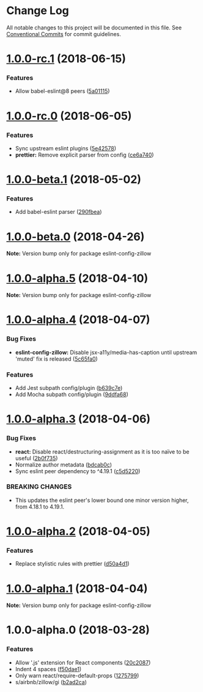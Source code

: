 # Change Log

All notable changes to this project will be documented in this file.
See [Conventional Commits](https://conventionalcommits.org) for commit guidelines.

<a name="1.0.0-rc.1"></a>
# [1.0.0-rc.1](https://github.com/zillow/javascript/compare/eslint-config-zillow@1.0.0-rc.0...eslint-config-zillow@1.0.0-rc.1) (2018-06-15)


### Features

* Allow babel-eslint@8 peers ([5a01115](https://github.com/zillow/javascript/commit/5a01115))





<a name="1.0.0-rc.0"></a>
# [1.0.0-rc.0](https://github.com/zillow/javascript/compare/eslint-config-zillow@1.0.0-beta.1...eslint-config-zillow@1.0.0-rc.0) (2018-06-05)


### Features

* Sync upstream eslint plugins ([5e42578](https://github.com/zillow/javascript/commit/5e42578))
* **prettier:** Remove explicit parser from config ([ce6a740](https://github.com/zillow/javascript/commit/ce6a740))





<a name="1.0.0-beta.1"></a>
# [1.0.0-beta.1](https://github.com/zillow/javascript/compare/eslint-config-zillow@1.0.0-beta.0...eslint-config-zillow@1.0.0-beta.1) (2018-05-02)


### Features

* Add babel-eslint parser ([290fbea](https://github.com/zillow/javascript/commit/290fbea))





<a name="1.0.0-beta.0"></a>
# [1.0.0-beta.0](https://github.com/zillow/javascript/compare/eslint-config-zillow@1.0.0-alpha.5...eslint-config-zillow@1.0.0-beta.0) (2018-04-26)

**Note:** Version bump only for package eslint-config-zillow





<a name="1.0.0-alpha.5"></a>
# [1.0.0-alpha.5](https://github.com/zillow/javascript/compare/eslint-config-zillow@1.0.0-alpha.4...eslint-config-zillow@1.0.0-alpha.5) (2018-04-10)

**Note:** Version bump only for package eslint-config-zillow





<a name="1.0.0-alpha.4"></a>
# [1.0.0-alpha.4](https://github.com/zillow/javascript/compare/eslint-config-zillow@1.0.0-alpha.3...eslint-config-zillow@1.0.0-alpha.4) (2018-04-07)


### Bug Fixes

* **eslint-config-zillow:** Disable jsx-a11y/media-has-caption until upstream 'muted' fix is released ([5c65fa0](https://github.com/zillow/javascript/commit/5c65fa0))


### Features

* Add Jest subpath config/plugin ([b639c7e](https://github.com/zillow/javascript/commit/b639c7e))
* Add Mocha subpath config/plugin ([9ddfa68](https://github.com/zillow/javascript/commit/9ddfa68))





<a name="1.0.0-alpha.3"></a>
# [1.0.0-alpha.3](https://github.com/zillow/javascript/compare/eslint-config-zillow@1.0.0-alpha.2...eslint-config-zillow@1.0.0-alpha.3) (2018-04-06)


### Bug Fixes

* **react:** Disable react/destructuring-assignment as it is too naïve to be useful ([2b0f735](https://github.com/zillow/javascript/commit/2b0f735))
* Normalize author metadata ([bdcab0c](https://github.com/zillow/javascript/commit/bdcab0c))
* Sync eslint peer dependency to ^4.19.1 ([c5d5220](https://github.com/zillow/javascript/commit/c5d5220))


### BREAKING CHANGES

* This updates the eslint peer's lower bound one minor version higher, from 4.18.1 to 4.19.1.





<a name="1.0.0-alpha.2"></a>
# [1.0.0-alpha.2](https://github.com/zillow/javascript/compare/eslint-config-zillow@1.0.0-alpha.1...eslint-config-zillow@1.0.0-alpha.2) (2018-04-05)


### Features

* Replace stylistic rules with prettier ([d50a4d1](https://github.com/zillow/javascript/commit/d50a4d1))





<a name="1.0.0-alpha.1"></a>
# [1.0.0-alpha.1](https://github.com/zillow/javascript/compare/eslint-config-zillow@1.0.0-alpha.0...eslint-config-zillow@1.0.0-alpha.1) (2018-04-04)

**Note:** Version bump only for package eslint-config-zillow





<a name="1.0.0-alpha.0"></a>
# 1.0.0-alpha.0 (2018-03-28)


### Features

* Allow '.js' extension for React components ([20c2087](https://github.com/zillow/javascript/commit/20c2087))
* Indent 4 spaces ([f50dae1](https://github.com/zillow/javascript/commit/f50dae1))
* Only warn react/require-default-props ([1275799](https://github.com/zillow/javascript/commit/1275799))
* s/airbnb/zillow/gi ([b2ad2ca](https://github.com/zillow/javascript/commit/b2ad2ca))
